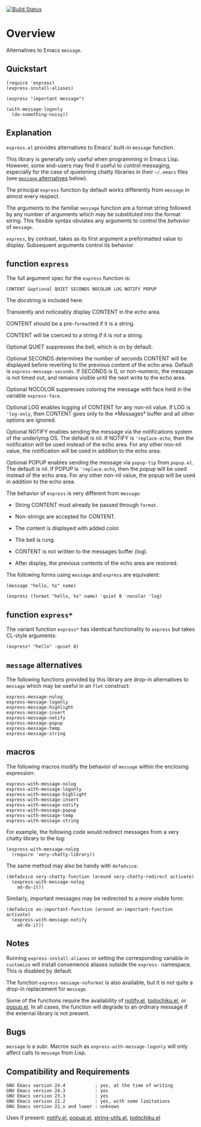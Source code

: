 [![Build Status](https://secure.travis-ci.org/rolandwalker/express.png?branch=master)](http://travis-ci.org/rolandwalker/express)

# Overview

Alternatives to Emacs `message`.

## Quickstart

```elisp
(require 'express)
(express-install-aliases)
 
(express "important message")
 
(with-message-logonly
  (do-something-noisy))
```

## Explanation

`express.el` provides alternatives to Emacs' built-in `message` function.

This library is generally only useful when programming in Emacs Lisp.
However, some end-users may find it useful to control messaging,
especially for the case of quietening chatty libraries in their
`~/.emacs` files (see [`message` alternatives](#message-alternatives) below).

The principal `express` function by default works differently from
`message` in almost every respect.

The arguments to the familiar `message` function are a format string
followed by any number of arguments which may be substituted into the
format string.  This flexible syntax obviates any arguments to control
the *behavior* of `message`.

`express`, by contrast, takes as its first argument a preformatted
value to display.  Subsequent arguments control its behavior.

## function `express`

The full argument spec for the `express` function is:

	CONTENT &optional QUIET SECONDS NOCOLOR LOG NOTIFY POPUP

The docstring is included here:

Transiently and noticeably display CONTENT in the echo area.

CONTENT should be a pre-`format`ted if it is a string.

CONTENT will be coerced to a string if it is not a string.

Optional QUIET suppresses the bell, which is on by default.

Optional SECONDS determines the number of seconds CONTENT will be
displayed before reverting to the previous content of the echo
area.  Default is `express-message-seconds`.  If SECONDS is 0, or
non-numeric, the message is not timed out, and remains visible
until the next write to the echo area.

Optional NOCOLOR suppresses coloring the message with face held
in the variable `express-face`.

Optional LOG enables logging of CONTENT for any non-nil value.
If LOG is `'log-only`, then CONTENT goes only to the \*Messages\*
buffer and all other options are ignored.

Optional NOTIFY enables sending the message via the notifications
system of the underlying OS.  The default is nil.  If NOTIFY is
`'replace-echo`, then the notification will be used instead of the
echo area.  For any other non-nil value, the notification will be
used in addition to the echo area.

Optional POPUP enables sending the message via `popup-tip` from
`popup.el`.  The default is nil.  If POPUP is `'replace-echo`, then
the popup will be used instead of the echo area.  For any other
non-nil value, the popup will be used in addition to the echo area.

The behavior of `express` is very different from `message`:

* String CONTENT must already be passed through `format`.

* Non-strings are accepted for CONTENT.

* The content is displayed with added color.

* The bell is rung.

* CONTENT is not written to the messages buffer (log).

* After display, the previous contents of the echo area are restored.

The following forms using `message` and `express` are equivalent:

```elisp
(message "hello, %s" name)
 
(express (format "hello, %s" name) 'quiet 0 'nocolor 'log)
```

## function `express*`

The variant function `express*` has identical functionality to `express`
but takes CL-style arguments:

```elisp
(express* "hello" :quiet 0)
```

## `message` alternatives

The following functions provided by this library are drop-in
alternatives to `message` which may be useful in an `flet`
construct:

	express-message-nolog
	express-message-logonly
	express-message-highlight
	express-message-insert
	express-message-notify
	express-message-popup
	express-message-temp
	express-message-string

## macros

The following macros modify the behavior of `message` within
the enclosing expression:

	express-with-message-nolog
	express-with-message-logonly
	express-with-message-highlight
	express-with-message-insert
	express-with-message-notify
	express-with-message-popup
	express-with-message-temp
	express-with-message-string

For example, the following code would redirect messages from a very
chatty library to the log:

```elisp
(express-with-message-nolog
  (require 'very-chatty-library))
```

The same method may also be handy with `defadvice`:

```elisp
(defadvice very-chatty-function (around very-chatty-redirect activate)
  (express-with-message-nolog
    ad-do-it))
```

Similarly, important messages may be redirected to a more visible
form:

```elisp
(defadvice an-important-function (around an-important-function activate)
  (express-with-message-notify
    ad-do-it))
```

## Notes

Running `express-install-aliases` or setting the corresponding
variable in `customize` will install convenience aliases outside
the `express-` namespace.  This is disabled by default.

The function `express-message-noformat` is also available, but it
is not quite a drop-in replacement for `message`.

Some of the functions require the availability of [notify.el](http://emacswiki.org/emacs/notify.el), [todochiku.el](http://www.emacswiki.org/emacs/ToDoChiKu),
or [popup.el](http://github.com/auto-complete/popup-el).  In all cases, the function will
degrade to an ordinary message if the external library is not
present.

## Bugs

`message` is a subr.  Macros such as `express-with-message-logonly`
will only affect calls to `message` from Lisp.

## Compatibility and Requirements

	GNU Emacs version 24.4           : yes, at the time of writing
	GNU Emacs version 24.3           : yes
	GNU Emacs version 23.3           : yes
	GNU Emacs version 22.2           : yes, with some limitations
	GNU Emacs version 21.x and lower : unknown

Uses if present: [notify.el](http://emacswiki.org/emacs/notify.el), [popup.el](http://github.com/auto-complete/popup-el), [string-utils.el](http://github.com/rolandwalker/string-utils), [todochiku.el](http://www.emacswiki.org/emacs/ToDoChiKu)
